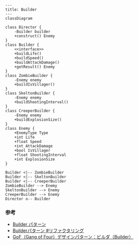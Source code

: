 ```mermaid
---
title: Builder
---
classDiagram

class Director {
    -Builder builder
    +construct() Enemy
}
class Builder {
    <<interface>>
    +buildLife()
    +buildSpeed()
    +buildAttackDamage()
    +getResult() Enemy
}
class ZombieBuilder {
    -Enemy enemy
    +buildIsVillager()
}
class SkeltonBuilder {
    -Enemy enemy
    +buildShootingInterval()
}
class CreeperBuilder {
    -Enemy enemy
    +buildExplosionSize()
}
class Enemy {
    +EnemyType Type
    +int Life
    +float Speed
    +int AttackDamage
    +bool IsVillager
    +float ShootingInterval
    +int ExplosionSize
}

Builder <|-- ZombieBuilder
Builder <|-- SkeltonBuilder
Builder <|-- CreeperBuilder
ZombieBuilder --> Enemy
SkeltonBuilder --> Enemy
CreeperBuilder --> Enemy
Director o-- Builder
```

### 参考
- [Builder パターン](https://ja.wikipedia.org/wiki/Builder_%E3%83%91%E3%82%BF%E3%83%BC%E3%83%B3)
- [Builderパターン #リファクタリング](https://www.google.com/search?q=gof+builder&rlz=1C1JZAP_jaJP1004JP1004&oq=gof+builder&gs_lcrp=EgZjaHJvbWUqBwgAEAAYgAQyBwgAEAAYgAQyBggBEAAYHjIGCAIQABgeMggIAxAAGAgYHtIBCDQ0NjVqMGo3qAIAsAIA&sourceid=chrome&ie=UTF-8#:~:text=Builder%E3%83%91%E3%82%BF%E3%83%BC%E3%83%B3%20%23%E3%83%AA%E3%83%95%E3%82%A1%E3%82%AF%E3%82%BF%E3%83%AA%E3%83%B3%E3%82%B0)
- [GoF（Gang of Four）デザインパターン：ビルダ（Builder）](https://qiita.com/gts/items/399034e504cf5d660e43)
